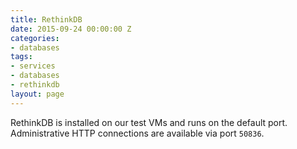 ```yaml
---
title: RethinkDB
date: 2015-09-24 00:00:00 Z
categories:
- databases
tags:
- services
- databases
- rethinkdb
layout: page
---
```


RethinkDB is installed on our test VMs and runs on the default port. Administrative HTTP connections are available via port `50836`.